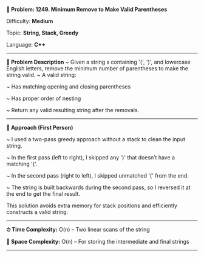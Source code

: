 **🔧 Problem: 1249. Minimum Remove to Make Valid Parentheses**

Difficulty: **Medium**

Topic: **String, Stack, Greedy**

Language: **C++**

----------------------------------------------------------------------------------------------------------------------------------------------

**📄 Problem Description** ~
Given a string s containing '(', ')', and lowercase English letters, remove the minimum number of parentheses to make the string valid.
~ A valid string:

~ Has matching opening and closing parentheses

~ Has proper order of nesting

~ Return any valid resulting string after the removals.

----------------------------------------------------------------------------------------------------------------------------------------------

**🚀 Approach (First Person)**

~ I used a two-pass greedy approach without a stack to clean the input string.

~ In the first pass (left to right), I skipped any ')' that doesn’t have a matching '('.

~ In the second pass (right to left), I skipped unmatched '(' from the end.

~ The string is built backwards during the second pass, so I reversed it at the end to get the final result.

This solution avoids extra memory for stack positions and efficiently constructs a valid string.

----------------------------------------------------------------------------------------------------------------------------------------------

**⏱ Time Complexity:**
O(n) – Two linear scans of the string

**💾 Space Complexity:**
O(n) – For storing the intermediate and final strings

----------------------------------------------------------------------------------------------------------------------------------------------

